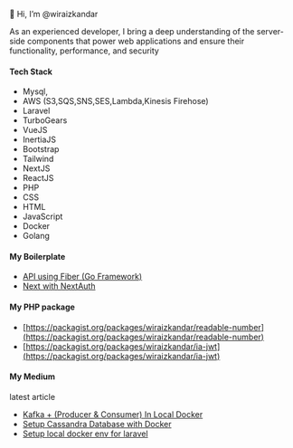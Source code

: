 👋 Hi, I’m @wiraizkandar

As an experienced developer, I bring a deep understanding of the server-side components that power web applications and ensure their functionality, performance, and security

#### Tech Stack

- Mysql,
- AWS (S3,SQS,SNS,SES,Lambda,Kinesis Firehose)
- Laravel
- TurboGears
- VueJS
- InertiaJS
- Bootstrap
- Tailwind
- NextJS
- ReactJS
- PHP
- CSS
- HTML
- JavaScript
- Docker
- Golang

#### My Boilerplate
- [API using Fiber (Go Framework)](https://github.com/wiraizkandar/app-api)
- [Next with NextAuth](https://github.com/wiraizkandar/next-jwt-auth) 

#### My PHP package
- [https://packagist.org/packages/wiraizkandar/readable-number](https://packagist.org/packages/wiraizkandar/readable-number)
- [https://packagist.org/packages/wiraizkandar/ia-jwt](https://packagist.org/packages/wiraizkandar/ia-jwt)

#### My Medium 
latest article 
- [Kafka + (Producer & Consumer) In Local Docker](https://medium.com/@wiraizkandar/02759d20fde6)
- [Setup Cassandra Database with Docker](https://medium.com/@wiraizkandar/create-docker-container-for-cassandra-database-ec9ea426a018)
- [Setup local docker env for laravel](https://medium.com/@wiraizkandar1/how-to-use-docker-in-laravel-for-local-development-e684b67ff41b) 
<!---
wiraizkandar/wiraizkandar is a ✨ special ✨ repository because its `README.md` (this file) appears on your GitHub profile.
You can click the Preview link to take a look at your changes.
--->

